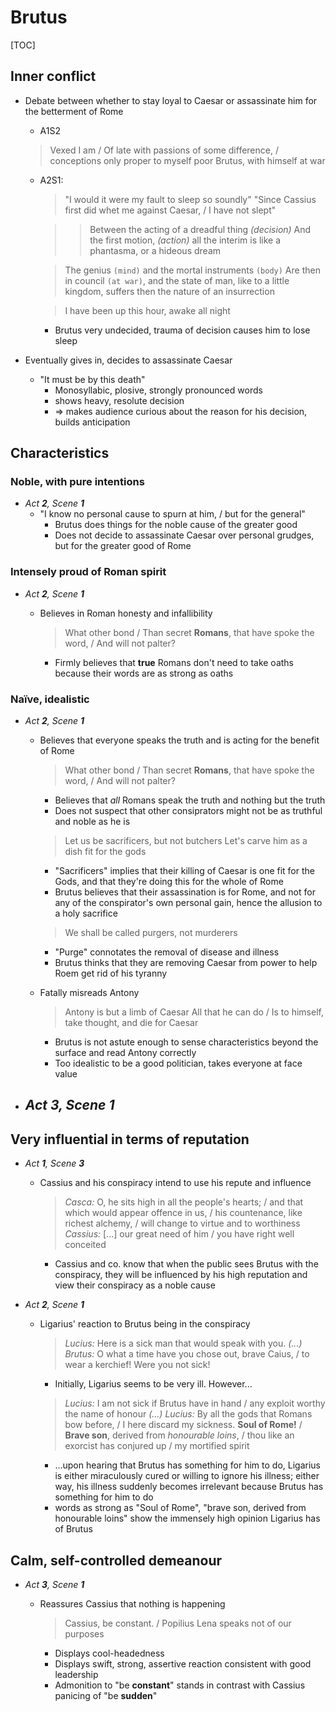 <meta name="viewport" content="width=device-width, initial-scale=1"><style>body {width: 90%} .markdown-body blockquote {margin-bottom: 3px} .markdown-body li>p {margin-top: 3px; margin-bottom: 3px;}</style>

# Brutus

[TOC]

## Inner conflict
- Debate between whether to stay loyal to Caesar or assassinate him for the betterment of Rome
	- A1S2

	> Vexed I am / Of late with passions of some difference, / conceptions only proper to myself
	> poor Brutus, with himself at war

	- A2S1: 

		> "I would it were my fault to sleep so soundly"
		> "Since Cassius first did whet me against Caesar, / I have not slept"

		>> Between the acting of a dreadful thing _(decision)_
		>> And the first motion, _(action)_
		>> all the interim is like a phantasma, or a hideous dream

		> The genius `(mind)` and the mortal instruments `(body)`
		> Are then in council `(at war)`, and the state of man, 
		> like to a little kingdom, suffers then
		> the nature of an insurrection

		> I have been up this hour, awake all night

		- Brutus very undecided, trauma of decision causes him to lose sleep

- Eventually gives in, decides to assassinate Caesar
	- "It must be by this death"
		- Monosyllabic, plosive, strongly pronounced words
		- shows heavy, resolute decision
		- => makes audience curious about the reason for his decision, builds anticipation

## Characteristics
### Noble, with pure intentions
- *Act __2__, Scene __1__*
	- "I know no personal cause to spurn at him, / but for the general"
		- Brutus does things for the noble cause of the greater good
		- Does not decide to assassinate Caesar over personal grudges, but for the greater good of Rome

### Intensely proud of Roman spirit
- *Act __2__, Scene __1__*
	- Believes in Roman honesty and infallibility

		> What other bond / Than secret **Romans**, that have spoke the word, / And will not palter?

		- Firmly believes that **true** Romans don't need to take oaths because their words are as strong as oaths

### Naïve, idealistic
- *Act __2__, Scene __1__*
	- Believes that everyone speaks the truth and is acting for the benefit of Rome

		> What other bond / Than secret **Romans**, that have spoke the word, / And will not palter?

		- Believes that _all_ Romans speak the truth and nothing but the truth
		- Does not suspect that other consiprators might not be as truthful and noble as he is

		> Let us be sacrificers, but not butchers
		> Let's carve him as a dish fit for the gods

		- "Sacrificers" implies that their killing of Caesar is one fit for the Gods, and that they're doing this for the whole of Rome
		- Brutus believes that their assassination is for Rome, and not for any of the conspirator's own personal gain, hence the allusion to a holy sacrifice

		> We shall be called purgers, not murderers

		- "Purge" connotates the removal of disease and illness
		- Brutus thinks that they are removing Caesar from power to help Roem get rid of his tyranny

	- Fatally misreads Antony

		> Antony is but a limb of Caesar
		> All that he can do / Is to himself, take thought, and die for Caesar

		- Brutus is not astute enough to sense characteristics beyond the surface and read Antony correctly
		- Too idealistic to be a good politician, takes everyone at face value

- *Act __3__, Scene __1__*
	- 

## Very influential in terms of reputation
- *Act __1__, Scene __3__*
	- Cassius and his conspiracy intend to use his repute and influence

		> *Casca:* O, he sits high in all the people's hearts; / and that which would appear offence in us, / his countenance, like richest alchemy, / will change to virtue and to worthiness
		> *Cassius:* [...] our great need of him / you have right well conceited

		- Cassius and co. know that when the public sees Brutus with the conspiracy, they will be influenced by his high reputation and view their conspiracy as a noble cause

- *Act __2__, Scene __1__*
	- Ligarius' reaction to Brutus being in the conspiracy

		> *Lucius:* Here is a sick man that would speak with you.
		*(...)*
		> *Brutus:* O what a time have you chose out, brave Caius, / to wear a kerchief! Were you not sick!

		- Initially, Ligarius seems to be very ill. However...

		> *Lucius:* I am not sick if Brutus have in hand / any exploit worthy the name of honour
		*(...)*
		> *Lucius:* By all the gods that Romans bow before, / I here discard my sickness. **Soul of Rome!** / **Brave son**, derived from *honourable loins*, / thou like an exorcist has conjured up / my mortified spirit

		- ...upon hearing that Brutus has something for him to do, Ligarius is either miraculously cured or willing to ignore his illness; either way, his illness suddenly becomes irrelevant because Brutus has something for him to do
		- words as strong as "Soul of Rome", "brave son, derived from honourable loins" show the immensely high opinion Ligarius has of Brutus

## Calm, self-controlled demeanour
- *Act __3__, Scene __1__*
	- Reassures Cassius that nothing is happening

		> Cassius, be constant. / Popilius Lena speaks not of our purposes

		- Displays cool-headedness
		- Displays swift, strong, assertive reaction consistent with good leadership
		- Admonition to "be **constant**" stands in contrast with Cassius panicing of "be **sudden**"